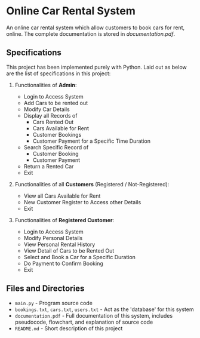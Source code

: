 # Online Car Rental System    
An online car rental system which allow customers to book cars for rent, online. The complete documentation is stored in *documentation.pdf*.    

## Specifications
This project has been implemented purely with Python. Laid out as below are the list of specifications in this project:

1. Functionalities of **Admin**:
    - Login to Access System
    - Add Cars to be rented out
    - Modify Car Details
    - Display all Records of
        - Cars Rented Out
        - Cars Available for Rent
        - Customer Bookings
        - Customer Payment for a Specific Time Duration
    - Search Specific Record of
        - Customer Booking
        - Customer Payment
    - Return a Rented Car
    - Exit    

2. Functionalities of all **Customers** (Registered / Not-Registered):
    - View all Cars Available for Rent
    - New Customer Register to Access other Details
    - Exit

3. Functionalities of **Registered Customer**:
    - Login to Access System
    - Modify Personal Details
    - View Personal Rental History
    - View Detail of Cars to be Rented Out
    - Select and Book a Car for a Specific Duration
    - Do Payment to Confirm Booking
    - Exit

## Files and Directories
- `main.py` - Program source code
- `bookings.txt`, `cars.txt`, `users.txt` - Act as the 'database' for this system
- `documentation.pdf` - Full documentation of this system, includes pseudocode, flowchart, and explanation of source code
- `README.md` - Short description of this project